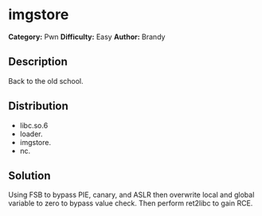 # imgstore
**Category:** Pwn
**Difficulty:** Easy
**Author:** Brandy

## Description

Back to the old school.

## Distribution

- libc.so.6
- loader.
- imgstore.
- nc.

## Solution

Using FSB to bypass PIE, canary, and ASLR then overwrite local and global variable to zero to bypass value check. Then perform ret2libc to gain RCE.
